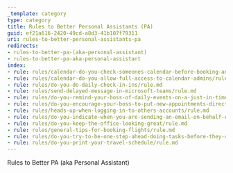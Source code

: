 ```yaml
---
_template: category
type: category
title: Rules to Better Personal Assistants (PA)
guid: ef21a616-2420-49cd-a8d3-41b107f79311
uri: rules-to-better-personal-assistants-pa
redirects:
- rules-to-better-pa-(aka-personal-assistant)
- rules-to-better-pa-aka-personal-assistant
index:
- rule: rules/calendar-do-you-check-someones-calendar-before-booking-an-appointment/rule.md
- rule: rules/calendar-do-you-allow-full-access-to-calendar-admins/rule.md
- rule: rules/do-you-do-daily-check-in-ins/rule.md
- rule: rules/send-delayed-message-in-microsoft-teams/rule.md
- rule: rules/do-you-remind-your-boss-of-daily-events-on-a-just-in-time-basis/rule.md
- rule: rules/do-you-encourage-your-boss-to-put-new-appointments-directly-into-his-phone/rule.md
- rule: rules/heads-up-when-logging-in-to-others-accounts/rule.md
- rule: rules/do-you-indicate-when-you-are-sending-an-email-on-behalf-of-someone-else/rule.md
- rule: rules/do-you-keep-the-office-looking-great/rule.md
- rule: rules/general-tips-for-booking-flights/rule.md
- rule: rules/do-you-try-to-be-one-step-ahead-doing-tasks-before-they-come-up/rule.md
- rule: rules/do-you-print-your-travel-schedule/rule.md
---
```


Rules to Better PA (aka Personal Assistant)
